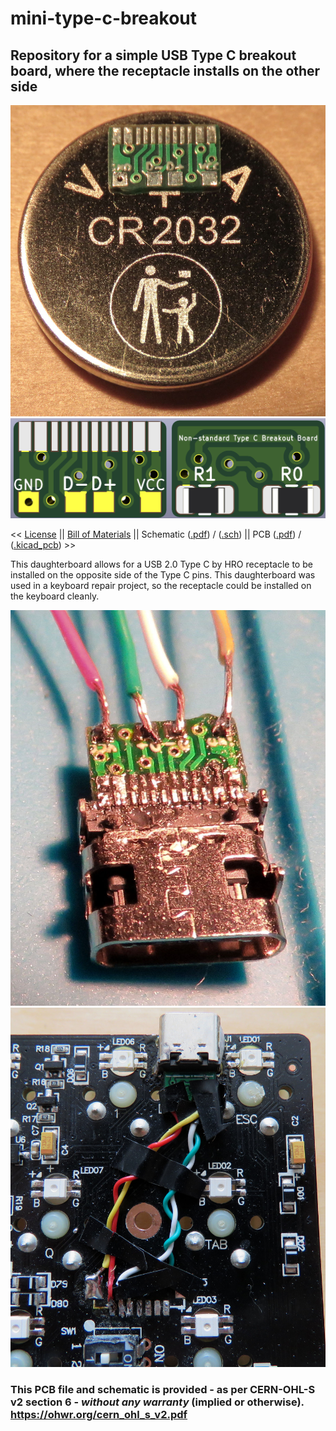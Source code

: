 # mini-type-c-breakout
## Repository for a simple USB Type C breakout board, where the receptacle installs on the other side

![CR2032Comparison](/Documents/Images/CR2032.jpeg)
![PCB](/Documents/Images/PCB.png)

 << [License](https://github.com/minibois/mini-non-standard-type-c-breakout/blob/master/LICENSE/LICENSE.txt) || [Bill of Materials](https://github.com/minibois/non-standard-type-c-breakout/blob/master/Documents/BOM.txt) || Schematic ([.pdf](https://github.com/minibois/mini-non-standard-type-c-breakout/blob/master/Documents/Schematic.pdf)) / ([.sch](https://github.com/minibois/mini-non-standard-type-c-breakout/blob/master/mini-type-c-breakout.sch)) || PCB ([.pdf](https://github.com/minibois/mini-non-standard-type-c-breakout/blob/master/Documents/PCB.pdf)) / ([.kicad_pcb](https://github.com/minibois/mini-non-standard-type-c-breakout/blob/master/mini-type-c-breakout.kicad_pcb)) >>

 This daughterboard allows for a USB 2.0 Type C by HRO receptacle to be installed on the opposite side of the Type C pins. This daughterboard was used in a keyboard repair project, so the receptacle could be installed on the keyboard cleanly.

![Board](/Documents/Images/Board.jpeg)
![Install](/Documents/Images/Install.jpeg)

### This PCB file and schematic is provided - as per CERN-OHL-S v2 section 6 - _without any warranty_ (implied or otherwise). https://ohwr.org/cern_ohl_s_v2.pdf